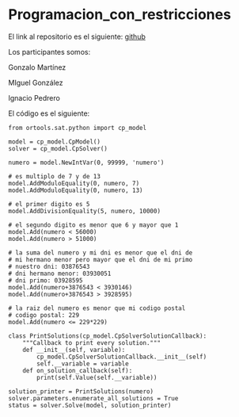 # Programacion_con_restricciones
El link al repositorio es el siguiente: [github](https://github.com/GonzaloGmv/Programacion_con_restricciones)

Los participantes somos: 

Gonzalo Martínez

MIguel González

Ignacio Pedrero

El código es el siguiente:
```
from ortools.sat.python import cp_model

model = cp_model.CpModel()
solver = cp_model.CpSolver()

numero = model.NewIntVar(0, 99999, 'numero')

# es multiplo de 7 y de 13
model.AddModuloEquality(0, numero, 7)
model.AddModuloEquality(0, numero, 13)

# el primer digito es 5
model.AddDivisionEquality(5, numero, 10000)

# el segundo digito es menor que 6 y mayor que 1
model.Add(numero < 56000)
model.Add(numero > 51000)

# la suma del numero y mi dni es menor que el dni de 
# mi hermano menor pero mayor que el dni de mi primo
# nuestro dni: 03876543
# dni hermano menor: 03930051
# dni primo: 03928595
model.Add(numero+3876543 < 3930146)
model.Add(numero+3876543 > 3928595)

# la raiz del numero es menor que mi codigo postal
# codigo postal: 229
model.Add(numero <= 229*229)

class PrintSolutions(cp_model.CpSolverSolutionCallback):
    """Callback to print every solution."""
    def __init__(self, variable):
        cp_model.CpSolverSolutionCallback.__init__(self)
        self.__variable = variable
    def on_solution_callback(self):
        print(self.Value(self.__variable))

solution_printer = PrintSolutions(numero)
solver.parameters.enumerate_all_solutions = True
status = solver.Solve(model, solution_printer)
```
